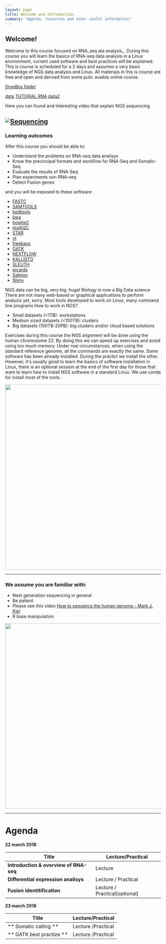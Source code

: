 ```yaml
---
layout: page
title: Welcome and introduction
summary: "Agenda, resources and other useful information"
---
```


## Welcome!

Welcome to this course focused on RNA_seq ata analysis_. During this course you will learn the basics of RNA-seq data analysis in a Linux environment, current used software and best practices will be explained.
This is course is scheduled for a 2 days and assumes a very basic knowledge of NGS data analysis and Linux.
All materials in this is course are free and open and derived from some pulic avaible online course.

[DropBox folder](https://www.dropbox.com/sh/4qkqch7gyt888h7/AABD_i9ShwryfAqGeJ0yqqF3a)

[data](https://drive.google.com/open?id=1ywFJ9OyKn0Bo9AhxX2nUuKC3Fr4wLdL6)
[TUTORIAL RNA](https://www.dropbox.com/s/ewlkswl9nd31xz9/RNA_all.tar.bzip2?dl=0)
[data2]()

Here you can found and Interesting video that explain NGS sequencing

[![Sequencing](https://www.youtube.com/watch?v=MvuYATh7Y74/0.jpg)](https://www.youtube.com/watch?v=MvuYATh7Y74)
---
### Learning outcomes

After this course you should be able to:

- Understand the problems on RNA-seq data analisys
- Know the precincipal formats  and workflow for RNA-Seq and Somatic-Seq 
- Evaluate the results of RNA-Seq
- Plan experiments oon RNA-seq
- Detect Fusion genes



and you will be exposed to these software:


- [FASTC](https://www.bioinformatics.babraham.ac.uk/projects/fastqc/)
- [SAMTOOLS](http://www.htslib.org/doc/samtools.html)
- [bedtools](http://bedtools.readthedocs.io/en/latest/)
- [bwa](http://bio-bwa.sourceforge.net/)
- [bowtie2](http://bowtie-bio.sourceforge.net/bowtie2/index.shtml)
- [multiQC](http://multiqc.info/)
- [STAR](https://github.com/alexdobin/STAR)
- [vt](https://genome.sph.umich.edu/wiki/Vt)
- [freebays](https://github.com/ekg/freebayes)
- [GATK](https://software.broadinstitute.org/gatk/)
- [NEXTFLOW](https://www.nextflow.io/)
- [KALLISTO](https://pachterlab.github.io/kallisto/about)
- [SLEUTH](https://github.com/pachterlab/sleuth)
- [picards](https://broadinstitute.github.io/picard/)
- [Salmon](https://combine-lab.github.io/salmon/)
- [Shiny](https://shiny.rstudio.com/)

NGS data can be big, very big, huge! Biology is now a Big Data science
There are not many web-based or graphical applications to perform analysis yet, sorry.
Most tools developed to work on Linux, many command line programs
How to work in NGS?
- Small datasets (<1TB): workstations
- Medium sized datasets (<100TB): clusters
- Big datasets (100TB-20PB): big clusters and/or cloud based solutions

Exercises during this course the NGS alignment will be done using the human chromosome 22. By doing this we can speed up exercises and avoid using too much memory. Under real circumstances, when using the standard reference genome, all the commands are exactly the same.
Some software has been already installed. During the practicl we install the other. However, it's usually good to learn the basics of software installation in Linux, there is an optional session at the end of the first day for those that want to learn how to install NGS software in a standard Linux. We use conda for install most of the tools.

<img src="{{site.url}}/images/p3.jpeg" width="600">


---
### We assume you are familiar with:

- Next generation sequencing in general
- Be patient
- Please see this video [How to sequence the human genome - Mark J. Kiel](https://www.youtube.com/watch?v=MvuYATh7Y74)
- R base manipulation

<img src="{{site.url}}/images/patience.jpg" width="600" >





---
# Agenda

**22  march 2018**

Title | Lecture/Practical
------|-------------------
**Introduction & overview of RNA-seq** | Lecture
**Differential expression analisys** | Lecture / Practical
**Fusion identitification** | Lecture / Practical[optional]

**23 march 2018**

Title | Lecture/Practical
------|-------------------
** Somatic calling  ** | Lecture /Practical
** GATK best practize **| Lecture /Practical






